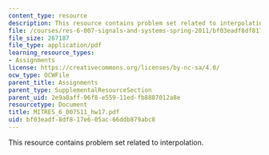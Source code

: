 ```yaml
---
content_type: resource
description: This resource contains problem set related to interpolation.
file: /courses/res-6-007-signals-and-systems-spring-2011/bf03eadf8df817e605ac66ddb879abc8_MITRES_6_007S11_hw17.pdf
file_size: 267187
file_type: application/pdf
learning_resource_types:
- Assignments
license: https://creativecommons.org/licenses/by-nc-sa/4.0/
ocw_type: OCWFile
parent_title: Assignments
parent_type: SupplementalResourceSection
parent_uid: 2e9a8aff-96f8-e559-11ed-fb8887012a8e
resourcetype: Document
title: MITRES_6_007S11_hw17.pdf
uid: bf03eadf-8df8-17e6-05ac-66ddb879abc8
---
```

This resource contains problem set related to interpolation.
